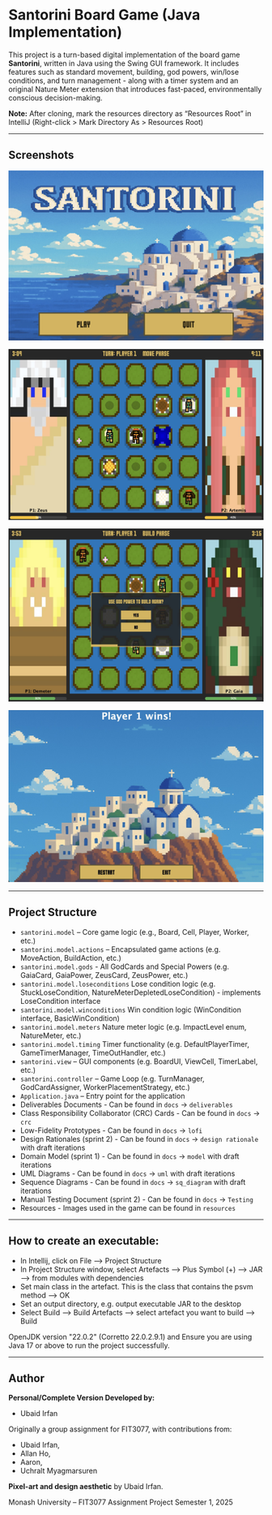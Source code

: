 # Santorini Board Game (Java Implementation)

This project is a turn-based digital implementation of the board game **Santorini**, written in Java using the Swing GUI framework. 
It includes features such as standard movement, building, god powers, win/lose conditions, and turn management - along with a timer system and an original Nature Meter extension that introduces fast-paced, environmentally conscious decision-making.

**Note:** After cloning, mark the resources directory as “Resources Root” in IntelliJ (Right-click > Mark Directory As > Resources Root)

---
## Screenshots

![Main Menu](docs/screenshots/main-menu.jpg)

![Gameplay](docs/screenshots/gameplay.jpg)

![God Power Dialogue Box](docs/screenshots/god-power-dialogue-box.jpg)

![Win Screen](docs/screenshots/winscreen.jpg)

---
## Project Structure

- `santorini.model` – Core game logic (e.g., Board, Cell, Player, Worker, etc.)
- `santorini.model.actions` – Encapsulated game actions (e.g. MoveAction, BuildAction, etc.)
- `santorini.model.gods` - All GodCards and Special Powers (e.g. GaiaCard, GaiaPower, ZeusCard, ZeusPower, etc.)
- `santorini.model.loseconditions` Lose condition logic (e.g. StuckLoseCondition, NatureMeterDepletedLoseCondition) - implements LoseCondition interface
- `santorini.model.winconditions` Win condition logic (WinCondition interface, BasicWinCondition)
- `santorini.model.meters` Nature meter logic (e.g. ImpactLevel enum, NatureMeter, etc.)
- `santorini.model.timing` Timer functionality (e.g. DefaultPlayerTimer, GameTimerManager, TimeOutHandler, etc.)
- `santorini.view` – GUI components (e.g. BoardUI, ViewCell, TimerLabel, etc.)
- `santorini.controller` – Game Loop (e.g. TurnManager, GodCardAssigner, WorkerPlacementStrategy, etc.)
- `Application.java` – Entry point for the application
- Deliverables Documents - Can be found in `docs` -> `deliverables`
- Class Responsibility Collaborator (CRC) Cards - Can be found in `docs` -> `crc`
- Low-Fidelity Prototypes - Can be found in `docs` -> `lofi`
- Design Rationales (sprint 2) - Can be found in `docs` -> `design rationale` with draft iterations
- Domain Model (sprint 1) - Can be found in `docs` -> `model` with draft iterations
- UML Diagrams - Can be found in `docs` -> `uml` with draft iterations
- Sequence Diagrams - Can be found in `docs` -> `sq_diagram` with draft iterations
- Manual Testing Document (sprint 2) - Can be found in `docs` -> `Testing`
- Resources - Images used in the game can be found in `resources`

---
## How to create an executable:

-	In Intellij, click on File --> Project Structure
-	In Project Structure window, select Artefacts --> Plus Symbol (+) --> JAR -->  from modules with dependencies
-	Set main class in the artefact. This is the class that contains the psvm method --> OK
-	Set an output directory, e.g. output executable JAR to the desktop
-	Select Build --> Build Artefacts --> select artefact you want to build --> Build

OpenJDK version "22.0.2" (Corretto 22.0.2.9.1) and 
Ensure you are using Java 17 or above to run the project successfully.

---
## Author

**Personal/Complete Version Developed by:**
- Ubaid Irfan

Originally a group assignment for FIT3077, with contributions from:
- Ubaid Irfan,
- Allan Ho, 
- Aaron, 
- Uchralt Myagmarsuren 

**Pixel-art and design aesthetic** by Ubaid Irfan.  

Monash University – FIT3077 Assignment Project Semester 1, 2025
